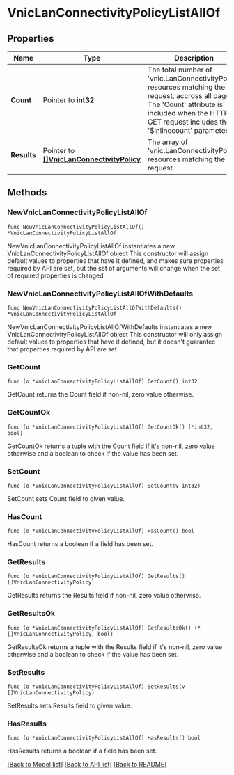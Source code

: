 # VnicLanConnectivityPolicyListAllOf

## Properties

Name | Type | Description | Notes
------------ | ------------- | ------------- | -------------
**Count** | Pointer to **int32** | The total number of &#39;vnic.LanConnectivityPolicy&#39; resources matching the request, accross all pages. The &#39;Count&#39; attribute is included when the HTTP GET request includes the &#39;$inlinecount&#39; parameter. | [optional] 
**Results** | Pointer to [**[]VnicLanConnectivityPolicy**](vnic.LanConnectivityPolicy.md) | The array of &#39;vnic.LanConnectivityPolicy&#39; resources matching the request. | [optional] 

## Methods

### NewVnicLanConnectivityPolicyListAllOf

`func NewVnicLanConnectivityPolicyListAllOf() *VnicLanConnectivityPolicyListAllOf`

NewVnicLanConnectivityPolicyListAllOf instantiates a new VnicLanConnectivityPolicyListAllOf object
This constructor will assign default values to properties that have it defined,
and makes sure properties required by API are set, but the set of arguments
will change when the set of required properties is changed

### NewVnicLanConnectivityPolicyListAllOfWithDefaults

`func NewVnicLanConnectivityPolicyListAllOfWithDefaults() *VnicLanConnectivityPolicyListAllOf`

NewVnicLanConnectivityPolicyListAllOfWithDefaults instantiates a new VnicLanConnectivityPolicyListAllOf object
This constructor will only assign default values to properties that have it defined,
but it doesn't guarantee that properties required by API are set

### GetCount

`func (o *VnicLanConnectivityPolicyListAllOf) GetCount() int32`

GetCount returns the Count field if non-nil, zero value otherwise.

### GetCountOk

`func (o *VnicLanConnectivityPolicyListAllOf) GetCountOk() (*int32, bool)`

GetCountOk returns a tuple with the Count field if it's non-nil, zero value otherwise
and a boolean to check if the value has been set.

### SetCount

`func (o *VnicLanConnectivityPolicyListAllOf) SetCount(v int32)`

SetCount sets Count field to given value.

### HasCount

`func (o *VnicLanConnectivityPolicyListAllOf) HasCount() bool`

HasCount returns a boolean if a field has been set.

### GetResults

`func (o *VnicLanConnectivityPolicyListAllOf) GetResults() []VnicLanConnectivityPolicy`

GetResults returns the Results field if non-nil, zero value otherwise.

### GetResultsOk

`func (o *VnicLanConnectivityPolicyListAllOf) GetResultsOk() (*[]VnicLanConnectivityPolicy, bool)`

GetResultsOk returns a tuple with the Results field if it's non-nil, zero value otherwise
and a boolean to check if the value has been set.

### SetResults

`func (o *VnicLanConnectivityPolicyListAllOf) SetResults(v []VnicLanConnectivityPolicy)`

SetResults sets Results field to given value.

### HasResults

`func (o *VnicLanConnectivityPolicyListAllOf) HasResults() bool`

HasResults returns a boolean if a field has been set.


[[Back to Model list]](../README.md#documentation-for-models) [[Back to API list]](../README.md#documentation-for-api-endpoints) [[Back to README]](../README.md)


